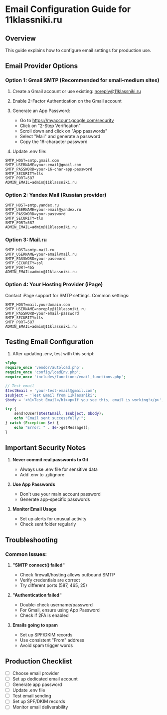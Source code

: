 # Email Configuration Guide for 11klassniki.ru

## Overview
This guide explains how to configure email settings for production use.

## Email Provider Options

### Option 1: Gmail SMTP (Recommended for small-medium sites)
1. Create a Gmail account or use existing: noreply@11klassniki.ru
2. Enable 2-Factor Authentication on the Gmail account
3. Generate an App Password:
   - Go to https://myaccount.google.com/security
   - Click on "2-Step Verification"
   - Scroll down and click on "App passwords"
   - Select "Mail" and generate a password
   - Copy the 16-character password

4. Update .env file:
```
SMTP_HOST=smtp.gmail.com
SMTP_USERNAME=your-email@gmail.com
SMTP_PASSWORD=your-16-char-app-password
SMTP_SECURITY=tls
SMTP_PORT=587
ADMIN_EMAIL=admin@11klassniki.ru
```

### Option 2: Yandex Mail (Russian provider)
```
SMTP_HOST=smtp.yandex.ru
SMTP_USERNAME=your-email@yandex.ru
SMTP_PASSWORD=your-password
SMTP_SECURITY=tls
SMTP_PORT=587
ADMIN_EMAIL=admin@11klassniki.ru
```

### Option 3: Mail.ru
```
SMTP_HOST=smtp.mail.ru
SMTP_USERNAME=your-email@mail.ru
SMTP_PASSWORD=your-password
SMTP_SECURITY=ssl
SMTP_PORT=465
ADMIN_EMAIL=admin@11klassniki.ru
```

### Option 4: Your Hosting Provider (iPage)
Contact iPage support for SMTP settings. Common settings:
```
SMTP_HOST=mail.yourdomain.com
SMTP_USERNAME=noreply@11klassniki.ru
SMTP_PASSWORD=your-email-password
SMTP_SECURITY=tls
SMTP_PORT=587
ADMIN_EMAIL=admin@11klassniki.ru
```

## Testing Email Configuration

1. After updating .env, test with this script:
```php
<?php
require_once 'vendor/autoload.php';
require_once 'config/loadEnv.php';
require_once 'includes/functions/email_functions.php';

// Test email
$testEmail = 'your-test-email@gmail.com';
$subject = 'Test Email from 11klassniki';
$body = '<h1>Test Email</h1><p>If you see this, email is working!</p>';

try {
    sendToUser($testEmail, $subject, $body);
    echo "Email sent successfully!";
} catch (Exception $e) {
    echo "Error: " . $e->getMessage();
}
```

## Important Security Notes

1. **Never commit real passwords to Git**
   - Always use .env file for sensitive data
   - Add .env to .gitignore

2. **Use App Passwords**
   - Don't use your main account password
   - Generate app-specific passwords

3. **Monitor Email Usage**
   - Set up alerts for unusual activity
   - Check sent folder regularly

## Troubleshooting

### Common Issues:

1. **"SMTP connect() failed"**
   - Check firewall/hosting allows outbound SMTP
   - Verify credentials are correct
   - Try different ports (587, 465, 25)

2. **"Authentication failed"**
   - Double-check username/password
   - For Gmail, ensure using App Password
   - Check if 2FA is enabled

3. **Emails going to spam**
   - Set up SPF/DKIM records
   - Use consistent "From" address
   - Avoid spam trigger words

## Production Checklist

- [ ] Choose email provider
- [ ] Set up dedicated email account
- [ ] Generate app password
- [ ] Update .env file
- [ ] Test email sending
- [ ] Set up SPF/DKIM records
- [ ] Monitor email deliverability